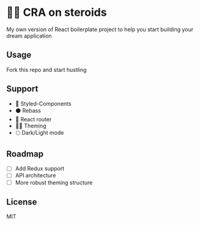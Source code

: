 # 🏋️‍♂️ CRA on steroids

My own version of React boilerplate project to help you start building your dream application

## Usage

Fork this repo and start hustling

## Support

- 💅 Styled-Components
- ⚫️ Rebass
- 🚦 React router
- 👨‍🎨 Theming
- 🌕 Dark/Light mode

## Roadmap

- [ ] Add Redux support
- [ ] API architecture
- [ ] More robust theming structure

## License

MIT
